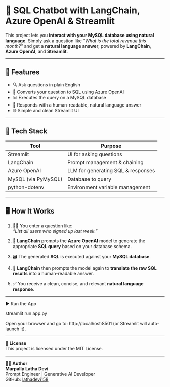 # 🧠 SQL Chatbot with LangChain, Azure OpenAI & Streamlit

This project lets you **interact with your MySQL database using natural language**. Simply ask a question like _"What is the total revenue this month?"_ and get a **natural language answer**, powered by **LangChain**, **Azure OpenAI**, and **Streamlit**.

---

## 🚀 Features

- 🔍 Ask questions in plain English
- 🧠 Converts your question to SQL using Azure OpenAI
- 📊 Executes the query on a MySQL database
- 💬 Responds with a human-readable, natural language answer
- 🌐 Simple and clean Streamlit UI

---

## 🧰 Tech Stack

| Tool                  | Purpose                            |
|-----------------------|------------------------------------|
| Streamlit             | UI for asking questions            |
| LangChain             | Prompt management & chaining       |
| Azure OpenAI          | LLM for generating SQL & responses |
| MySQL (via PyMySQL)   | Database to query                  |
| python-dotenv         | Environment variable management    |

---


## 🖥️ How It Works

1. 🧑‍💻 You enter a question like:  
   _“List all users who signed up last week.”_

2. 🤖 **LangChain** prompts the **Azure OpenAI** model to generate the appropriate **SQL query** based on your database schema.

3. 🗃️ The generated **SQL** is executed against your **MySQL database**.

4. 🔄 **LangChain** then prompts the model again to **translate the raw SQL results** into a human-readable answer.

5. ✅ You receive a clean, concise, and relevant **natural language response**.

---

▶️ Run the App

streamlit run app.py

Open your browser and go to: http://localhost:8501 (or Streamlit will auto-launch it).

---

📄 **License**  
This project is licensed under the MIT License.

---

🙋‍♀️ **Author**  
**Marpally Latha Devi**  
Prompt Engineer | Generative AI Developer  
GitHub: [lathadevi158](https://github.com/lathadevi158)
